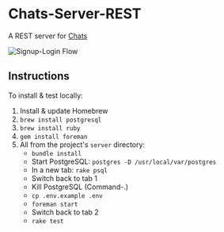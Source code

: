 # Chats-Server-REST

A REST server for [Chats][1]

![Signup-Login Flow][2]

## Instructions

To install & test locally:

1. Install & update Homebrew
2. `brew install postgresql`
3. `brew install ruby`
4. `gem install foreman`
3. All from the project's `server` directory:
    * `bundle install`
    * Start PostgreSQL: `postgres -D /usr/local/var/postgres`
    * In a new tab: `rake psql`
    * Switch back to tab 1
    * Kill PostgreSQL (Command-.)
    * `cp .env.example .env`
    * `foreman start`
    * Switch back to tab 2
    * `rake test`


  [1]: https://github.com/acani/Chats
  [2]: https://github.com/acani/Chats-Server-REST/raw/master/Documentation/SignupLoginFlow/SignupLoginFlow.jpg
